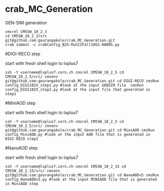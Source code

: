 # crab_MC_Generation
GEN-SIM generation

```
cmsrel CMSSW_10_2_3
cd CMSSW_10_2_3/src
git@github.com:gourangakole/crab_MC_Generation.git
crab submit -c crabConfig_B2G-RunIIFall18GS-00005.py
```

#DIGI-RECO step

start with fresh shell
login to lxplus7

``
ssh -Y username@lxplus7.cern.ch
cmsrel CMSSW_10_2_5
cd CMSSW_10_2_5/src/
cmsenv
git@github.com:gourangakole/crab_MC_Generation.git
cd DIGI-RECO
cmsRun config_DIGI102X_step1.py #look at the input GENSIM file 
cmsRun config_DIGI102X_step2.py #look at the input file that generated in step1
``

#MiniAOD step

start with fresh shell
login to lxplus7

``
ssh -Y username@lxplus7.cern.ch
cmsrel CMSSW_10_2_5
cd CMSSW_10_2_5/src/
cmsenv
git@github.com:gourangakole/crab_MC_Generation.git
cd MiniAOD
cmsRun config_MiniAOD.py #look at the input AOD file that is generated in DIGI-RECO step2
``

#NanoAOD step

start with fresh shell
login to lxplus7

``
ssh -Y username@lxplus7.cern.ch
cmsrel CMSSW_10_2_15
cd CMSSW_10_2_15/src/
cmsenv
git@github.com:gourangakole/crab_MC_Generation.git
cd NanoAODv5
cmsRun config_NanoAODv5.py #look at the input MINIAOD file that is generated in MiniAOD step
``

